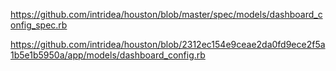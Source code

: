 https://github.com/intridea/houston/blob/master/spec/models/dashboard_config_spec.rb

https://github.com/intridea/houston/blob/2312ec154e9ceae2da0fd9ece2f5a1b5e1b5950a/app/models/dashboard_config.rb
